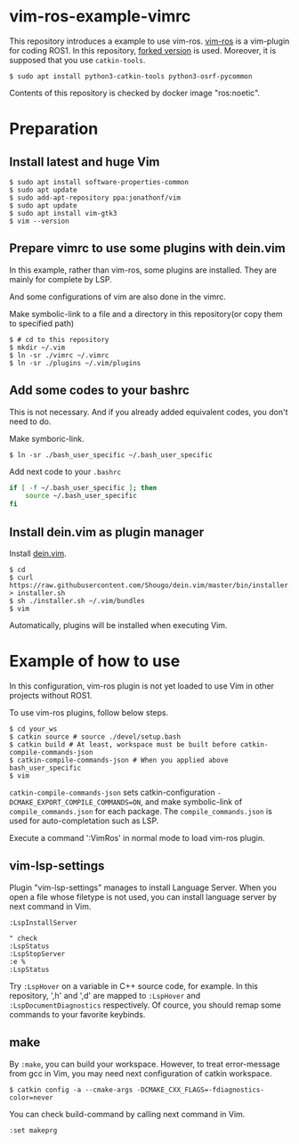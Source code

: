 vim-ros-example-vimrc
====

This repository introduces a example to use vim-ros.
[vim-ros](https://github.com/taketwo/vim-ros) is a vim-plugin for coding ROS1.
In this repository, [forked version](https://github.com/Shuhei-YOSHIDA/vim-ros) is used.
Moreover, it is supposed that you use `catkin-tools`.

```terminal
$ sudo apt install python3-catkin-tools python3-osrf-pycommon
```

Contents of this repository is checked by docker image "ros:noetic".

# Preparation

## Install latest and huge Vim
```terminal
$ sudo apt install software-properties-common
$ sudo apt update
$ sudo add-apt-repository ppa:jonathonf/vim
$ sudo apt update
$ sudo apt install vim-gtk3
$ vim --version
```

## Prepare vimrc to use some plugins with dein.vim
In this example, rather than vim-ros, some plugins are installed.
They are mainly for complete by LSP.

And some configurations of vim are also done in the vimrc.

Make symbolic-link to a file and a directory in this repository(or copy them to specified path)
```terminal
$ # cd to this repository
$ mkdir ~/.vim
$ ln -sr ./vimrc ~/.vimrc
$ ln -sr ./plugins ~/.vim/plugins
```

## Add some codes to your bashrc
This is not necessary. And if you already added equivalent codes, you don't need to do.

Make symboric-link.
```terminal
$ ln -sr ./bash_user_specific ~/.bash_user_specific
```

Add next code to your `.bashrc`
```bash
if [ -f ~/.bash_user_specific ]; then
    source ~/.bash_user_specific
fi
```

## Install dein.vim as plugin manager
Install [dein.vim](https://github.com/Shougo/dein.vim).

```terminal
$ cd
$ curl https://raw.githubusercontent.com/Shougo/dein.vim/master/bin/installer.sh > installer.sh
$ sh ./installer.sh ~/.vim/bundles
$ vim
```

Automatically, plugins will be installed when executing Vim.

# Example of how to use
In this configuration, vim-ros plugin is not yet loaded to use Vim in other projects without ROS1.

To use vim-ros plugins, follow below steps.
```terminal
$ cd your_ws
$ catkin source # source ./devel/setup.bash
$ catkin build # At least, workspace must be built before catkin-compile-commands-json
$ catkin-compile-commands-json # When you applied above bash_user_specific
$ vim
```
`catkin-compile-commands-json` sets catkin-configuration `-DCMAKE_EXPORT_COMPILE_COMMANDS=ON`,
and make symbolic-link of `compile_commands.json` for each package.
The `compile_commands.json` is used for auto-completation such as LSP.

Execute a command ':VimRos' in normal mode to load vim-ros plugin.

## vim-lsp-settings
Plugin "vim-lsp-settings" manages to install Language Server.
When you open a file whose filetype is not used, you can install language server by next command in Vim.
```vim
:LspInstallServer

" check
:LspStatus
:LspStopServer
:e %
:LspStatus
```

Try `:LspHover` on a variable in C++ source code, for example.
In this repository, ',h' and ',d' are mapped to `:LspHover` and `:LspDocumentDiagnostics` respectively.
Of cource, you should remap some commands to your favorite keybinds.

## make
By `:make`, you can build your workspace.
However, to treat error-message from gcc in Vim, you may need next configuration of catkin workspace.

```terminal
$ catkin config -a --cmake-args -DCMAKE_CXX_FLAGS=-fdiagnostics-color=never
```

You can check build-command by calling next command in Vim.
```vim
:set makeprg
```

